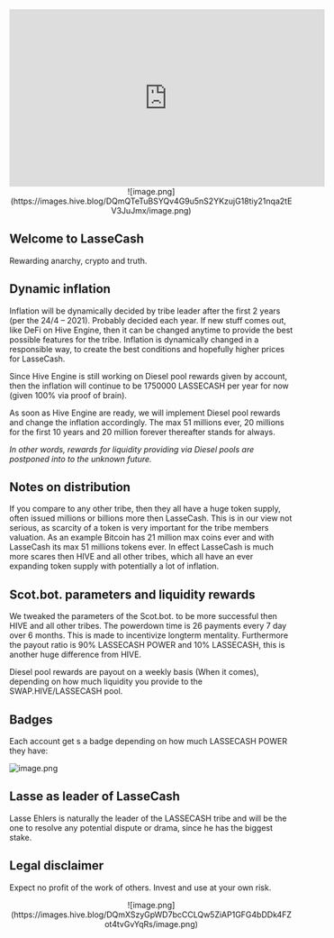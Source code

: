 <center><iframe width="560" height="315" src="https://www.youtube.com/embed/kdf3bAcHmSU" frameborder="0" allow="accelerometer; autoplay; clipboard-write; encrypted-media; gyroscope; picture-in-picture" allowfullscreen></iframe></center>

<center>![image.png](https://images.hive.blog/DQmQTeTuBSYQv4G9u5nS2YKzujG18tiy21nqa2tEV3JuJmx/image.png)</center>


Welcome to LasseCash
--

Rewarding anarchy, crypto and truth.

Dynamic inflation
--

Inflation will be dynamically decided by tribe leader after the first 2 years (per the 24/4 – 2021). Probably decided each year. If new stuff comes out, like DeFi on Hive Engine, then it can be changed anytime to provide the best possible features for the tribe. Inflation is dynamically changed in a responsible way, to create the best conditions and hopefully higher prices for LasseCash.

Since Hive Engine is still working on Diesel pool rewards given by account, then the inflation will continue to be 1750000 LASSECASH per year for now (given 100% via proof of brain).

As soon as Hive Engine are ready, we will implement Diesel pool rewards and change the inflation accordingly. The max 51 millions ever, 20 millions for the first 10 years and 20 million forever thereafter stands for always.

*In other words, rewards for liquidity providing via Diesel pools are postponed into to the unknown future.*

Notes on distribution
--

If you compare to any other tribe, then they all have a huge token supply, often issued millions or billions more then LasseCash. This is in our view not serious, as scarcity of a token is very important for the tribe members valuation. As an example Bitcoin has 21 million max coins ever and with LasseCash its max 51 millions tokens ever. In effect LasseCash is much more scares then HIVE and all other tribes, which all have an ever expanding token supply with potentially a lot of inflation.

Scot.bot. parameters and liquidity rewards
--

We tweaked the parameters of the Scot.bot. to be more successful then HIVE and all other tribes. The powerdown time is 26 payments every 7 day over 6 months. This is made to incentivize longterm mentality. Furthermore the payout ratio is 90% LASSECASH POWER and 10% LASSECASH, this is another huge difference from HIVE.

Diesel pool rewards are payout on a weekly basis (When it comes), depending on how much liquidity you provide to the SWAP.HIVE/LASSECASH pool.

Badges
--

Each account get s a badge depending on how much LASSECASH POWER they have:

![image.png](https://images.hive.blog/DQmSXcF6m5jziuhgEH5nNCuxkzKhYyN4XEJZJMeapD8foX4/image.png)

Lasse as leader of LasseCash
--

Lasse Ehlers is naturally the leader of the LASSECASH tribe and will be the one to resolve any potential dispute or drama, since he has the biggest stake.

Legal disclaimer
--

Expect no profit of the work of others. Invest and use at your own risk.


<center>
![image.png](https://images.hive.blog/DQmXSzyGpWD7bcCCLQw5ZiAP1GFG4bDDk4FZot4tvGvYqRs/image.png)
</center>
